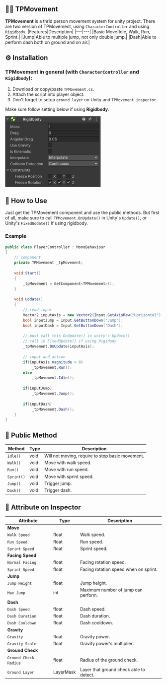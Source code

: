 ## 🏃‍♂️ TPMovement
**TPMovement** is a thrid person movement system for unity project.
There are two version of TPMovement, using `CharacterController` and using `Rigidbody`.
|Features|Description|
|---|---|
|Basic Move|Idle, Walk, Run, Sprint.|
|Jump|Able to multiple jump, not only double jump.|
|Dash|Able to perform dash both on ground and on air.|

## ⚙ Installation
### TPMovement in general (with `CharacterController` and `Rigidbody`):
1. Download or copy/paste `TPMovement.cs`.
2. Attach the script into player object.
3. Don't forget to setup `ground layer` on Unity and `TPMovement inspector`.

Make sure follow setting below if using **Rigidbody**.

<img src="./_Readme/installation_rigidbody_setting.png" alt="TPMovement Jump Preview"/>

## 📔 How to Use
Just get the TPMovement component and use the public methods. But first of all, make sure to call `TPMovement.OnUpdate()` in Unity's `Update()`, or Unity's `FixedUodate()` if using rigidbody.

### Example
```c#
public class PlayerController : MonoBehaviour
{
    // component
    private TPMovement _tpMovement;

    void Start()
    {
        _tpMovement = GetComponent<TPMovement>();
    }

    void Uodate()
    {
        // read input
        Vector2 inputAxis = new Vector2(Input.GetAxisRaw("Horizontal"), Input.GetAxisRaw("Vertical"));
        bool inputJump = Input.GetButtonDown("Jump");
        bool inputDash = Input.GetButtonDown("Dash");

        // must call this OnUpdate() in unity's Update()
        // call in FixedUpdate() if using Rigidody
        _tpMovement.OnUpdate(inputAxis);

        // input and action
        if(inputAxis.magnitude > 0)
            _tpMovement.Run();
        else
            _tpMovement.Idle();

        if(inputJump)
            _tpMovement.Jump();

        if(inputDash)
            _tpMovement.Dash();
    }
}
```

## 📡 Public Method
| Method | Type  | Description |
| --- | --- | --- |
| `Idle()` | void | Will not moving, require to stop basic movement. |
| `Walk()` | void | Move with walk speed. |
| `Run()` | void | Move with run speed. |
| `Sprint()` | void | Move with sprint speed. |
| `Jump()` | void | Trigger jump. |
| `Dash()` | void | Trigger dash. |

## 🧩 Attribute on Inspector
| Attribute | Type  | Description |
| --- | --- | --- |
| **Move** |  |  |
| `Walk Speed` | float | Walk speed. |
| `Run Speed` | float | Run speed. |
| `Sprint Speed` | float | Sprint speed. |
| **Facing Speed** |  |  |
| `Normal Facing` | float | Facing rotation speed. |
| `Sprint Speed` | float | Facing rotation speed when on sprint. |
| **Jump** |  |  |
| `Jump Height` | float | Jump height. |
| `Max Jump` | int | Maximum number of jump can perform. |
| **Dash** |  |  |
| `Dash Speed` | float | Dash speed. |
| `Dash Duration` | float | Dash duration. |
| `Dash Cooldown` | float | Dash cooldown. |
| **Gravity** |  |  |
| `Gravity` | float | Gravity power. |
| `Gravity Scale` | float | Gravity power's multiplier. |
| **Ground Check** |  |  |
| `Ground Check Radius` | float | Radius of the ground check. |
| `Ground Layer` | LayerMask | Layer that ground check able to detect. |

